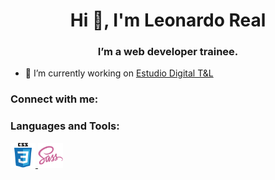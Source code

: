 <h1 align="center">Hi 👋, I'm Leonardo Real</h1>
<h3 align="center">I’m a web developer trainee.</h3>

- 🔭 I’m currently working on [Estudio Digital T&L](https://github.com/soyleoreal150591/ProyectoCoderHouse-EstudioDigital.git)

<h3 align="left">Connect with me:</h3>
<p align="left">
</p>

<h3 align="left">Languages and Tools:</h3>
<p align="left"> <a href="https://www.w3schools.com/css/" target="_blank" rel="noreferrer"> <img src="https://raw.githubusercontent.com/devicons/devicon/master/icons/css3/css3-original-wordmark.svg" alt="css3" width="40" height="40"/> </a> <a href="https://sass-lang.com" target="_blank" rel="noreferrer"> <img src="https://raw.githubusercontent.com/devicons/devicon/master/icons/sass/sass-original.svg" alt="sass" width="40" height="40"/> </a> </p>
